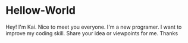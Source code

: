 # Hellow-World


Hey! I'm Kai. Nice to meet you everyone.
I'm a new programer. I want to improve my coding skill.
Share your idea or viewpoints for me.
Thanks
